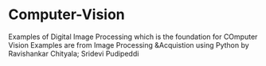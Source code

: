 # Computer-Vision
Examples of Digital Image Processing which is the foundation for COmputer Vision
Examples are from Image Processing &Acquistion using Python by Ravishankar Chityala; Sridevi Pudipeddi
